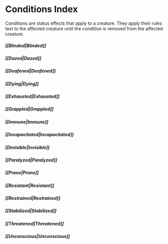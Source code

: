 # Conditions Index
Conditions are status effects that apply to a creature. They apply their rules text to the affected creature until the condition is removed from the affected creature.

##### [[Blinded\|Blinded]]
##### [[Dazed\|Dazed]]
##### [[Deafened\|Deafened]]
##### [[Dying\|Dying]]
##### [[Exhausted\|Exhausted]]
##### [[Grappled\|Grappled]]
##### [[Immune\|Immune]]
##### [[Incapacitated\|Incapacitated]]
##### [[Invisible\|Invisible]]
##### [[Paralyzed\|Paralyzed]]
##### [[Prone\|Prone]]
##### [[Resistant\|Resistant]]
##### [[Restrained\|Restrained]]
##### [[Stabilized\|Stabilized]]
##### [[Threatened\|Threatened]]
##### [[Unconscious\|Unconscious]]